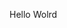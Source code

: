 Hello Wolrd














































































































































































































































































































































































































































































































































































































































































































































































































































































































































































































































































































































































































































































































































































































































































































































































































































































































































































































































































































































































































































































































































































































































































































































































































































































































































































































































































































































































































































































































































































































































































































































































































































































































































































































































































































































































































































































































































































































































































































































































































































































































































































































































































































































































































































































































































































































































































































































































































































































































































































































































































































































































































































































































































































































